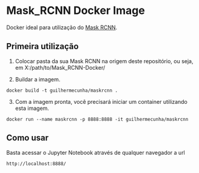 # Mask_RCNN Docker Image

Docker ideal para utilização do <a href="https://github.com/matterport/Mask_RCNN">Mask RCNN</a>.

## Primeira utilização

1) Colocar pasta da sua Mask RCNN na origem deste repositório, ou seja, em X:/path/to/Mask_RCNN-Docker/

2) Buildar a imagem.
```
docker build -t guilhermecunha/maskrcnn .
```
3) Com a imagem pronta, você precisará iniciar um container utilizando esta imagem.
```
docker run --name maskrcnn -p 8888:8888 -it guilhermecunha/maskrcnn
```

## Como usar

Basta acessar o Jupyter Notebook através de qualquer navegador a url
```
http://localhost:8888/
```